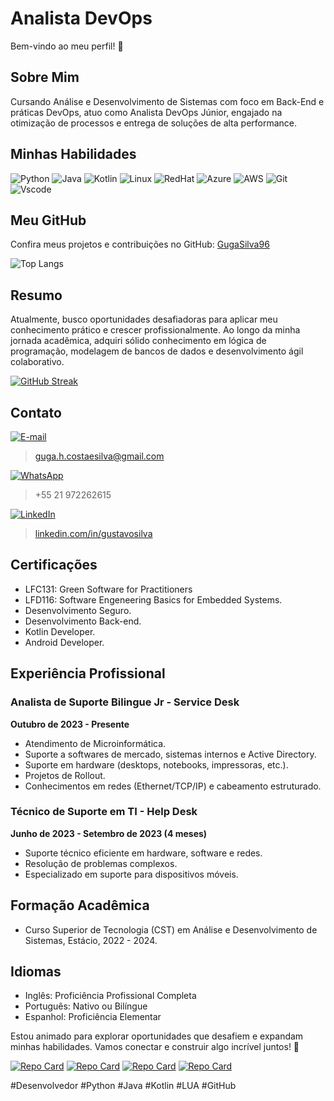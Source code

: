 # Analista DevOps

Bem-vindo ao meu perfil! 👋

## Sobre Mim
Cursando Análise e Desenvolvimento de Sistemas com foco em Back-End e práticas DevOps, atuo como Analista DevOps Júnior, engajado na otimização de processos e entrega de soluções de alta performance.

## Minhas Habilidades
![Python](https://img.shields.io/badge/python-3670A0?style=for-the-badge&logo=python&logoColor=ffdd54) ![Java](https://img.shields.io/badge/java-%23ED8B00.svg?style=for-the-badge&logo=openjdk&logoColor=white) ![Kotlin](https://img.shields.io/badge/Kotlin-0095D5?&style=for-the-badge&logo=kotlin&logoColor=white) 	![Linux]([https://img.shields.io/badge/Lua-2C2D72?style=for-the-badge&logo=lua&logoColor=white](https://img.shields.io/badge/Linux-FCC624?style=for-the-badge&logo=linux&logoColor=black)) ![RedHat]([https://img.shields.io/badge/SQLite-000?style=for-the-badge&logo=sqlite&logoColor=07405E](https://img.shields.io/badge/Red%20Hat-EE0000?style=for-the-badge&logo=redhat&logoColor=white)) ![Azure]([https://img.shields.io/badge/Azure-blue?style=for-the-badge&logo=microsoft%20azure&logoColor=blue&labelColor=FFFFFF&link=https%3A%2F%2Fimages.app.goo.gl%2FK7PN1jYJd57x4q7A8](https://img.shields.io/badge/Azure_DevOps-0078D7?style=for-the-badge&logo=azure-devops&logoColor=white)) ![AWS]([https://img.shields.io/badge/AWS-000.svg?style=for-the-badge&logo=amazon-aws&logoColor=white](https://img.shields.io/badge/Amazon_AWS-FF9900?style=for-the-badge&logo=amazonaws&logoColor=white)) ![Git](https://img.shields.io/badge/GIT-E44C30?style=for-the-badge&logo=git&logoColor=white) ![Vscode](https://img.shields.io/badge/Vscode-007ACC?style=for-the-badge&logo=visual-studio-code&logoColor=white)

## Meu GitHub
Confira meus projetos e contribuições no GitHub: [GugaSilva96](https://github.com/GugaSilva96)


![Top Langs](https://github-readme-stats-git-masterrstaa-rickstaa.vercel.app/api/top-langs/?username=GugaSilva96&layout=compact&bg_color=000&border_color=30A3DC&title_color=E94D5F&text_color=FFF) 


## Resumo
Atualmente, busco oportunidades desafiadoras para aplicar meu conhecimento prático e crescer profissionalmente. Ao longo da minha jornada acadêmica, adquiri sólido conhecimento em lógica de programação, modelagem de bancos de dados e desenvolvimento ágil colaborativo.  

[![GitHub Streak](https://streak-stats.demolab.com/?user=GugaSilva96&theme=bear&background=000&border=30A3DC&dates=FFF)](https://git.io/streak-stats)

## Contato
[![E-mail](https://img.shields.io/badge/-Email-000?style=for-the-badge&logo=microsoft-outlook&logoColor=007BFF)](mailto:SEUEMAIL)
 > guga.h.costaesilva@gmail.com  
   
[![WhatsApp](https://img.shields.io/badge/WhatsApp-25D366?style=for-the-badge&logo=whatsapp&logoColor=white)](https://wa.me/DDI+DDD+SEU_NUMERO_WHATSAPP)
 > +55 21 972262615  
   
[![LinkedIn](https://img.shields.io/badge/LinkedIn-0077B5?style=for-the-badge&logo=linkedin&logoColor=white)](https://www.linkedin.com/in/SEUUSERNAME/)
 > [linkedin.com/in/gustavosilva](https://linkedin.com/in/gustavosilva)  
   

## Certificações
- LFC131: Green Software for Practitioners
- LFD116: Software Engeneering Basics for Embedded Systems. 
- Desenvolvimento Seguro. 
- Desenvolvimento Back-end. 
- Kotlin Developer.
- Android Developer. 

## Experiência Profissional

### Analista de Suporte Bilingue Jr - Service Desk
**Outubro de 2023 - Presente**
- Atendimento de Microinformática.
- Suporte a softwares de mercado, sistemas internos e Active Directory.
- Suporte em hardware (desktops, notebooks, impressoras, etc.).
- Projetos de Rollout.
- Conhecimentos em redes (Ethernet/TCP/IP) e cabeamento estruturado.

### Técnico de Suporte em TI - Help Desk
**Junho de 2023 - Setembro de 2023 (4 meses)**
- Suporte técnico eficiente em hardware, software e redes.
- Resolução de problemas complexos.
- Especializado em suporte para dispositivos móveis.

## Formação Acadêmica
- Curso Superior de Tecnologia (CST) em Análise e Desenvolvimento de Sistemas, Estácio, 2022 - 2024.

## Idiomas
- Inglês: Proficiência Profissional Completa
- Português: Nativo ou Bilíngue
- Espanhol: Proficiência Elementar

Estou animado para explorar oportunidades que desafiem e expandam minhas habilidades. Vamos conectar e construir algo incrível juntos! 🚀 

[![Repo Card](https://github-readme-stats.vercel.app/api/pin/?username=GugaSilva96&repo=Campeonato-Mundial-2024-JUDO-em-Python&bg_color=000&border_color=30A3DC&show_icons=true&icon_color=30A3DC&title_color=E94D5F&text_color=FFF)](https://github.com/GugaSilva96/Campeonato-Mundial-2024-JUDO-em-Python.git) [![Repo Card](https://github-readme-stats.vercel.app/api/pin/?username=GugaSilva96&repo=primeiros-passos-sintaxe-linguagem-lua&bg_color=000&border_color=30A3DC&show_icons=true&icon_color=30A3DC&title_color=E94D5F&text_color=FFF)](https://github.com/GugaSilva96/primeiros-passos-sintaxe-linguagem-lua.git) [![Repo Card](https://github-readme-stats.vercel.app/api/pin/?username=GugaSilva96&repo=loja-acai-do-marujo-python&bg_color=000&border_color=30A3DC&show_icons=true&icon_color=30A3DC&title_color=E94D5F&text_color=FFF)](https://github.com/GugaSilva96/loja-acai-do-marujo-python.git) [![Repo Card](https://github-readme-stats.vercel.app/api/pin/?username=GugaSilva96&repo=Projeto--Sistema-Smart--TV---Simulacao-Educacional&bg_color=000&border_color=30A3DC&show_icons=true&icon_color=30A3DC&title_color=E94D5F&text_color=FFF)](https://github.com/GugaSilva96/Projeto--Sistema-Smart--TV---Simulacao-Educacional.git)


#Desenvolvedor #Python #Java #Kotlin #LUA #GitHub
